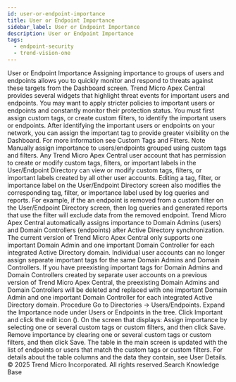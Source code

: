 ```yaml
---
id: user-or-endpoint-importance
title: User or Endpoint Importance
sidebar_label: User or Endpoint Importance
description: User or Endpoint Importance
tags:
  - endpoint-security
  - trend-vision-one
---
```


 User or Endpoint Importance Assigning importance to groups of users and endpoints allows you to quickly monitor and respond to threats against these targets from the Dashboard screen. Trend Micro Apex Central provides several widgets that highlight threat events for important users and endpoints. You may want to apply stricter policies to important users or endpoints and constantly monitor their protection status. You must first assign custom tags, or create custom filters, to identify the important users or endpoints. After identifying the important users or endpoints on your network, you can assign the important tag to provide greater visibility on the Dashboard. For more information see Custom Tags and Filters. Note Manually assign importance to users/endpoints grouped using custom tags and filters. Any Trend Micro Apex Central user account that has permission to create or modify custom tags, filters, or important labels in the User/Endpoint Directory can view or modify custom tags, filters, or important labels created by all other user accounts. Editing a tag, filter, or importance label on the User/Endpoint Directory screen also modifies the corresponding tag, filter, or importance label used by log queries and reports. For example, if the an endpoint is removed from a custom filter on the User/Endpoint Directory screen, then log queries and generated reports that use the filter will exclude data from the removed endpoint. Trend Micro Apex Central automatically assigns importance to Domain Admins (users) and Domain Controllers (endpoints) after Active Directory synchronization. The current version of Trend Micro Apex Central only supports one important Domain Admin and one important Domain Controller for each integrated Active Directory domain. Individual user accounts can no longer assign separate important tags for the same Domain Admins and Domain Controllers. If you have preexisting important tags for Domain Admins and Domain Controllers created by separate user accounts on a previous version of Trend Micro Apex Central, the preexisting Domain Admins and Domain Controllers will be deleted and replaced with one important Domain Admin and one important Domain Controller for each integrated Active Directory domain. Procedure Go to Directories → Users/Endpoints. Expand the Importance node under Users or Endpoints in the tree. Click Important and click the edit icon (). On the screen that displays: Assign importance by selecting one or several custom tags or custom filters, and then click Save. Remove importance by clearing one or several custom tags or custom filters, and then click Save. The table in the main screen is updated with the list of endpoints or users that match the custom tags or custom filters. For details about the table columns and the data they contain, see User Details. © 2025 Trend Micro Incorporated. All rights reserved.Search Knowledge Base